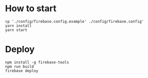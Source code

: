 # How to start

```
cp './config/firebase.config.example' ./config/firebase.config'
yarn install
yarn start
```

# Deploy

```
npm install -g firebase-tools
npm run build
firebase deploy
```
